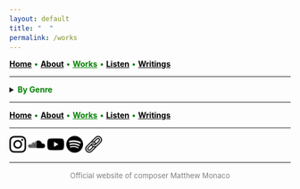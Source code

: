 ```yaml
---
layout: default
title: " ‎ "
permalink: /works
---
```


<a href="/" style="color: black">**Home**</a> <a style="color: green"> • </a> <a href="/about" style="color: black">**About**</a> <a style="color: green"> • </a> <a href="/works" style="color: green">**Works**</a> <a style="color: green"> • </a> <a href="/listen" style="color: black">**Listen**</a> <a style="color: green"> • </a> <a href="/writings" style="color: black">**Writings**</a>

***

<details>
<summary><a style="color: green"><strong>By Genre</strong></a></summary>
<br>
<strong>LARGE ENSEMBLE AND ORCHESTRA</strong>
<br>
<br>
<a style="color: green"> Stray </a>

<p style="padding-left: 2em; text-indent: -2em;">
&nbsp; &nbsp; <font size="2">20 MUSICIANS</font> <a style="color: green"> • </a> 23' <a style="color: green"> • </a> 2022 
</p>
<p style="padding-left: 2em; text-indent: -2em;">
&nbsp; &nbsp; <font size="2">Premiere:</font> <strong>l'Orchestre des lauréats du Conservatoire</strong> (CNSMDP), Jean Deroyer <a style="color: green"> • </a> Paris <img src="./france.png" width="13" />
</p>
 
<a style="color: green"> And to think that night would not exist </a>

<p style="padding-left: 2em; text-indent: -2em;">
&nbsp; &nbsp; <font size="2">ORCHESTRA</font> <a style="color: green"> • </a> 15' <a style="color: green"> • </a> 2019   
</p>
<p style="padding-left: 2em; text-indent: -2em;">
&nbsp; &nbsp; <font size="2">Premiere:</font> <strong>NEC Philharmonia</strong>, David Loebel <a style="color: green"> • </a> Boston <img src="./usa.png" width="13" />
</p>

<br>
<strong>ENSEMBLE</strong>
<br>
<br>
<a style="color: green"> Thread </a>

<p style="padding-left: 2em; text-indent: -2em;">
&nbsp; &nbsp; <font size="2">FLUTE, CLARINET, PIANO, VIOLIN, VIOLA, and VIOLONCELLO</font> <a style="color: green"> • </a> 15' <a style="color: green"> • </a> 2025   
</p>
<p style="padding-left: 2em; text-indent: -2em;">
&nbsp; &nbsp; <font size="2">Premiere:</font> <strong>Ensemble Linea</strong>, Jean-Philippe Wurtz <a style="color: green"> • </a>  <strong>Festival aux Chandelles</strong> <a style="color: green"> • </a> Sainte-Marie-aux-Mines <img src="./france.png" width="13" /> <a style="color: green"> • </a> <em>Commissioned by the Royaumont Foundation with the support of Christine Jolivet Erlih</em>
</p>

<a style="color: green"> Split </a>

<p style="padding-left: 2em; text-indent: -2em;">
&nbsp; &nbsp; <font size="2">FLUTE, CLARINET, PIANO, VIOLIN, VIOLA, and VIOLONCELLO</font> <a style="color: green"> • </a> 12' <a style="color: green"> • </a> 2023    
</p>
<p style="padding-left: 2em; text-indent: -2em;">
&nbsp; &nbsp; <font size="2">Premiere:</font> <strong>Ensemble l’Itinéraire</strong>, David Milnes <a style="color: green"> • </a> Berkeley <img src="./usa.png" width="13" />
</p>

<a style="color: green"> Mesh </a>

<p style="padding-left: 2em; text-indent: -2em;">
&nbsp; &nbsp; <font size="2">FLUTE, OBOE, BASS CLARINET, TROMBONE, VIOLIN, VIOLA, and VIOLONCELLO</font> <a style="color: green"> • </a> 10' <a style="color: green"> • </a> 2023  
</p>
<p style="padding-left: 2em; text-indent: -2em;">
&nbsp; &nbsp; <font size="2">Premiere:</font> <strong>Ensemble Court-circuit</strong>, Jean Deroyer <a style="color: green"> • </a> <strong>Voix Nouvelles</strong> at the Royaumont Abbey <a style="color: green"> • </a> Asnières-sur-Oise <img src="./france.png" width="13" />
</p>

<a style="color: green"> Spirals, Orbits, and Circular Paths </a>

<p style="padding-left: 2em; text-indent: -2em;">
&nbsp; &nbsp; <font size="2">CONTRABASS CLARINET, 2 PERCUSSIONISTS, HARP, PIANO, ACCORDION, 2 VIOLINS, 2 VIOLAS, VIOLONCELLO, and DOUBLE BASS</font> <a style="color: green"> • </a> 10' <a style="color: green"> • </a> 2021  
</p>
<p style="padding-left: 2em; text-indent: -2em;">
&nbsp; &nbsp; <font size="2">Premiere:</font> <strong>Ensemble intercontemporain</strong>, Léo Margue <a style="color: green"> • </a> Paris <img src="./france.png" width="13" />
</p>

<a style="color: green"> Scaling </a>

<p style="padding-left: 2em; text-indent: -2em;">
&nbsp; &nbsp; <font size="2">FLUTE, BASS CLARINET, ALTO SAXOPHONE, FRENCH HORN, TROMBONE, PERCUSSION, 2 VIOLINS, VIOLA, VIOLONCELLO, and DOUBLE BASS</font> <a style="color: green"> • </a> 13' <a style="color: green"> • </a> 2020    
</p>
<p style="padding-left: 2em; text-indent: -2em;">
&nbsp; &nbsp; <font size="2">Premiere:</font> <strong>Ensemble intercontemporain</strong>, Léo Margue <a style="color: green"> • </a> Paris <img src="./france.png" width="13" />
</p>

<a style="color: green"> Ebb/Flow </a>

<p style="padding-left: 2em; text-indent: -2em;">
&nbsp; &nbsp; <font size="2">8 TROMBONES, PERCUSSION, and 4 DOUBLE BASSES</font> <a style="color: green"> • </a> 24' <a style="color: green"> • </a> 2020
</p>

<a style="color: green"> Flux </a>

<p style="padding-left: 2em; text-indent: -2em;">
&nbsp; &nbsp; <font size="2">FLUTE, CLARINET, PERCUSSION, PIANO, VIOLIN, VIOLONCELLO, DOUBLE BASS, and BARITONE SOLO</font> <a style="color: green"> • </a> 23' <a style="color: green"> • </a> 2019-2020  
</p>
<p style="padding-left: 2em; text-indent: -2em;">
&nbsp; &nbsp; <font size="2">Premiere:</font> <strong>Alinéa, Tyler Bouque</strong> (soloist), and Tristan Rais-Sherman (conductor) <a style="color: green"> • </a> Boston <img src="./usa.png" width="13" />
</p>

<br>
<strong>CHAMBER</strong>
<br>
<br>

<a style="color: green"> Fits and Starts </a>

<p style="padding-left: 2em; text-indent: -2em;">
&nbsp; &nbsp; <font size="2">STRING QUARTET</font> <a style="color: green"> • </a> 10' <a style="color: green"> • </a> 2024  
</p>
<p style="padding-left: 2em; text-indent: -2em;">
&nbsp; &nbsp; <font size="2">Premiere:</font> <strong>Del Sol Quartet</strong> <a style="color: green"> • </a> Berkeley <img src="./usa.png" width="13" />
</p>

<a style="color: green"> Quartet </a>

<p style="padding-left: 2em; text-indent: -2em;">
&nbsp; &nbsp; <font size="2">CLARINET, VIOLIN, VIOLA, and DOUBLE BASS</font> <a style="color: green"> • </a> 8' <a style="color: green"> • </a> 2019   
</p>
<p style="padding-left: 2em; text-indent: -2em;">
&nbsp; &nbsp; <font size="2">Premiere:</font> <strong>Callithumpian Consort</strong>, Stephen Drury (conductor) <a style="color: green"> • </a> Boston <img src="./usa.png" width="13" />
</p>

<a style="color: green"> Piano Trio </a>

<p style="padding-left: 2em; text-indent: -2em;">
&nbsp; &nbsp; <font size="2">VIOLIN, VIOLONCELLO, and PIANO</font> <a style="color: green"> • </a> 10' <a style="color: green"> • </a> 2019  
</p>
<p style="padding-left: 2em; text-indent: -2em;">
&nbsp; &nbsp; <font size="2">Premiere:</font> <strong>Brouwer Trio</strong> <a style="color: green"> • </a> <strong>VIPA Festival</strong> <a style="color: green"> • </a> Valencia <img src="./spain.png" width="13" />
</p>

<a style="color: green"> Duo </a>

<p style="padding-left: 2em; text-indent: -2em;">
&nbsp; &nbsp; <font size="2">FLUTE and VIOLONCELLO</font> <a style="color: green"> • </a> 15' <a style="color: green"> • </a> 2019  
</p>
<p style="padding-left: 2em; text-indent: -2em;">
&nbsp; &nbsp; <font size="2">Premiere:</font> members of <strong>Ensemble Linea</strong> <a style="color: green"> • </a> <strong>Etchings Festival</strong> <a style="color: green"> • </a> Auvillar <img src="./france.png" width="13" />
</p>

<br>
<strong>SOLO</strong>
<br>
<br>

<a style="color: green"> Tessellate </a>

<p style="padding-left: 2em; text-indent: -2em;">
&nbsp; &nbsp; <font size="2">ALTO SAXOPHONE</font> <a style="color: green"> • </a> 11' <a style="color: green"> • </a> 2021  
</p>
<p style="padding-left: 2em; text-indent: -2em;">
&nbsp; &nbsp; <font size="2">Premiere:</font> <strong>Iñaki Bermudez</strong> <a style="color: green"> • </a> Paris <img src="./france.png" width="13" />
</p>

<a style="color: green"> Prelude </a>

<p style="padding-left: 2em; text-indent: -2em;">
&nbsp; &nbsp; <font size="2">PIANO</font> <a style="color: green"> • </a> 4' <a style="color: green"> • </a> 2019  
</p>
<p style="padding-left: 2em; text-indent: -2em;">
&nbsp; &nbsp; <font size="2">Premiere:</font> <strong>David Yu</strong> <a style="color: green"> • </a> Boston <img src="./usa.png" width="13" />
</p>

<br>
<strong>SOLO WITH ELECTRONICS</strong>
<br>
<br>

<a style="color: green"> Blur </a>

<p style="padding-left: 2em; text-indent: -2em;">
&nbsp; &nbsp; <font size="2">CONTRABASS CLARINET and ELECTRONICS</font> <a style="color: green"> • </a> 8' <a style="color: green"> • </a> 2024   
</p>
<p style="padding-left: 2em; text-indent: -2em;">
&nbsp; &nbsp; <font size="2">Premiere:</font> <strong>Alain Billard</strong> <a style="color: green"> • </a> <strong>ManiFeste festival</strong> at Ircam <a style="color: green"> • </a> Paris <img src="./france.png" width="13" />
</p>

<a style="color: green"> A ritual, maybe </a>

<p style="padding-left: 2em; text-indent: -2em;">
&nbsp; &nbsp; <font size="2">DOUBLE BASS and ELECTRONICS</font> <a style="color: green"> • </a> 8' <a style="color: green"> • </a> 2023   
</p>
<p style="padding-left: 2em; text-indent: -2em;">
&nbsp; &nbsp; <font size="2">Premiere:</font> <strong>Richard Worn</strong> <a style="color: green"> • </a> Berkeley <img src="./usa.png" width="13" />
</p>

<a style="color: green"> Tessellated </a>

<p style="padding-left: 2em; text-indent: -2em;">
&nbsp; &nbsp; <font size="2">ALTO SAXOPHONE and ELECTRONICS</font> <a style="color: green"> • </a> 14' <a style="color: green"> • </a> 2022     
</p>
<p style="padding-left: 2em; text-indent: -2em;">
&nbsp; &nbsp; <font size="2">Premiere:</font> <strong>Iñaki Bermudez</strong> <a style="color: green"> • </a> Paris <img src="./france.png" width="13" />
</p>

<br>
<strong>COMING SOON</strong>
<br>
<br>

<a style="color: green"> Bloom </a>

<p style="padding-left: 2em; text-indent: -2em;">
&nbsp; &nbsp; <font size="2">ACCORDION</font> <a style="color: green"> • </a> 7' <a style="color: green"> • </a> 2025  
</p>
<p style="padding-left: 2em; text-indent: -2em;">
&nbsp; &nbsp; <font size="2">For</font> <strong>Théo Ould</strong>
</p>

<a style="color: green"> New Work </a>

<p style="padding-left: 2em; text-indent: -2em;">
&nbsp; &nbsp; <font size="2">MODERN HARPSICHORD</font> <a style="color: green"> • </a> 5' <a style="color: green"> • </a> 2026   
</p>
<p style="padding-left: 2em; text-indent: -2em;">
&nbsp; &nbsp; <font size="2">For</font> <strong>Ninon Hannecart-Ségal</strong>
</p>

</details>

***

<a href="/" style="color: black">**Home**</a> <a style="color: green"> • </a> <a href="/about" style="color: black">**About**</a> <a style="color: green"> • </a> <a href="/works" style="color: green">**Works**</a> <a style="color: green"> • </a> <a href="/listen" style="color: black">**Listen**</a> <a style="color: green"> • </a> <a href="/writings" style="color: black">**Writings**</a>

***

[<img src="./instagram.png" width="30" />](https://www.instagram.com/matthew.t.monaco)  [<img src="./soundcloud.png" width="30" />](https://soundcloud.com/matthewtmonaco)  [<img src="./youtube.png" width="30" />](https://www.youtube.com/@matthewtmonaco)  [<img src="./spotify.png" width="30" />](https://open.spotify.com/artist/7c6dcoAhkkQznw76SGbMDu)  [<img src="./link.png" width="30" />](https://linktr.ee/matthew.t.monaco)

***

<div style="text-align: center"><font size="2"><a style="color: grey"> Official website of composer Matthew Monaco </a></font></div>  

